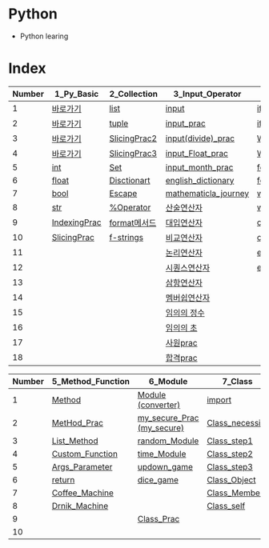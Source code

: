 # Python

- Python learing

# Index

|Number|1_Py_Basic|2_Collection|3_Input_Operator|4_If_While|
|-|-|-|-|-|
|1|[바로가기](./Python/1_Py_Basic/1.py)|[list](https://github.com/inseonyu270/Python/blob/main/Python/2_Collection/1%20list.py)|[input](https://github.com/inseonyu270/Python/blob/main/Python/3_Input_Operator/1%20input.py)|[if](https://github.com/inseonyu270/Python/blob/main/Python/4_If_While/1%20if.py)|
|2|[바로가기](./Python/1_Py_Basic/2.py)|[tuple](https://github.com/inseonyu270/Python/blob/main/Python/2_Collection/2%20tuple.py)|[input_prac](https://github.com/inseonyu270/Python/blob/main/Python/3_Input_Operator/2%20input_prac.py)|[ifPrac](https://github.com/inseonyu270/Python/blob/main/Python/4_If_While/2%20if_Prac.py)|
|3|[바로가기](./Python/1_Py_Basic/3.py)|[SlicingPrac2](https://github.com/inseonyu270/Python/blob/main/Python/2_Collection/3%20SlicingPrac2.py)|[input(divide)_prac](https://github.com/inseonyu270/Python/blob/main/Python/3_Input_Operator/3%20input(divide)_prac.py)|[While](https://github.com/inseonyu270/Python/blob/main/Python/4_If_While/3%20While.py)|
|4|[바로가기](./Python/1_Py_Basic/4.py)|[SlicingPrac3](https://github.com/inseonyu270/Python/blob/main/Python/2_Collection/3%20SlicingPrac3.py)|[input_Float_prac](https://github.com/inseonyu270/Python/blob/main/Python/3_Input_Operator/4%20input_Float_prac.py)|[While_Prac](https://github.com/inseonyu270/Python/blob/main/Python/4_If_While/4%20While_Prac.py)|
|5|[int](https://github.com/inseonyu270/Python/blob/main/Python/1_Py_Basic/5%20int.py)|[Set](https://github.com/inseonyu270/Python/blob/main/Python/2_Collection/5%20Set.py)|[input_month_prac](https://github.com/inseonyu270/Python/blob/main/Python/3_Input_Operator/5%20input_month_prac.py)|[for](https://github.com/inseonyu270/Python/blob/main/Python/4_If_While/5%20for.py)|
|6|[float](https://github.com/inseonyu270/Python/blob/main/Python/1_Py_Basic/6%20float.py)|[Disctionart](https://github.com/inseonyu270/Python/blob/main/Python/2_Collection/6%20dict.py)|[english_dictionary](https://github.com/inseonyu270/Python/blob/main/Python/3_Input_Operator/6%20english_dictionary.py)|[for_Prac](https://github.com/inseonyu270/Python/blob/main/Python/4_If_While/6%20for_Prac.py)|
|7|[bool](https://github.com/inseonyu270/Python/blob/main/Python/1_Py_Basic/7%20bool.py)|[Escape](https://github.com/inseonyu270/Python/blob/main/Python/2_Collection/7%20Escape.py)|[mathematicla_journey](https://github.com/inseonyu270/Python/blob/main/Python/3_Input_Operator/7%20mathematical_journey.py)|[while_break](https://github.com/inseonyu270/Python/blob/main/Python/4_If_While/7%20while_break.py)|
|8|[str](https://github.com/inseonyu270/Python/blob/main/Python/1_Py_Basic/8%20str.py)|[%Operator](https://github.com/inseonyu270/Python/blob/main/Python/2_Collection/8%20%25Operator.py)|[산술연산자](https://github.com/inseonyu270/Python/blob/main/Python/3_Input_Operator/8%20산술연산자.py)|[while_break_Prac](https://github.com/inseonyu270/Python/blob/main/Python/4_If_While/8%20while_break_Prac.py)|
|9|[IndexingPrac](./Python/1_Py_Basic/IndexingPrac.py)|[format메서드](https://github.com/inseonyu270/Python/blob/main/Python/2_Collection/9%20format%EB%A9%94%EC%84%9C%EB%93%9C.py)|[대입연산자](https://github.com/inseonyu270/Python/blob/main/Python/3_Input_Operator/9%20대입연산자.py)|[continue](https://github.com/inseonyu270/Python/blob/main/Python/4_If_While/9%20continue.py)|
|10|[SlicingPrac](./Python/1_Py_Basic/SlicingPrac.py)|[f-strings](https://github.com/inseonyu270/Python/blob/main/Python/2_Collection/10%20f-strings.py)|[비교연산자](https://github.com/inseonyu270/Python/blob/main/Python/3_Input_Operator/10%20비교연산자.py)|[continue_Prac](https://github.com/inseonyu270/Python/blob/main/Python/4_If_While/10%20continue_Prac.py)|
|11|||[논리연산자](https://github.com/inseonyu270/Python/blob/main/Python/3_Input_Operator/11%20논리연산자.py)|[enumerate](https://github.com/inseonyu270/Python/blob/main/Python/4_If_While/11%20enumerate.py)|
|12|||[시퀀스연산자](https://github.com/inseonyu270/Python/blob/main/Python/3_Input_Operator/12%20시퀀스연산자.py)|[enumerate_Prac](https://github.com/inseonyu270/Python/blob/main/Python/4_If_While/12%20while_enumerate_Prac.py)|
|13|||[삼항연산자](https://github.com/inseonyu270/Python/blob/main/Python/3_Input_Operator/13%20삼항연산자.py)||
|14|||[멤버쉽연산자](https://github.com/inseonyu270/Python/blob/main/Python/3_Input_Operator/14%20멤버쉽연산자.py)||
|15|||[임의의 정수](https://github.com/inseonyu270/Python/blob/main/Python/3_Input_Operator/15%20임의의%20정수.py)||
|16|||[임의의 초](https://github.com/inseonyu270/Python/blob/main/Python/3_Input_Operator/16%20임의의%20초.py)||
|17|||[사원prac](https://github.com/inseonyu270/Python/blob/main/Python/3_Input_Operator/17%20사원prac.py)||
|18|||[합격prac](https://github.com/inseonyu270/Python/blob/main/Python/3_Input_Operator/18%20합격prac.py)||

|Number|5_Method_Function|6_Module|7_Class|8_Class_Constructor|
|-|-|-|-|-|
|1|[Method](https://github.com/inseonyu270/Python/blob/main/Python/5_Method_Function/1%20Method.py)|[Module](https://github.com/inseonyu270/Python/blob/main/Python/6_Module/1%20Module.py) [(converter)](https://github.com/inseonyu270/Python/blob/main/Python/6_Module/converter.py)|[import](https://github.com/inseonyu270/Python/blob/main/Python/7_Class/1%20import.py)|[init_del](https://github.com/inseonyu270/Python/blob/main/Python/8_Class_Constructor/1%20init_del.py)
|2|[MetHod_Prac](https://github.com/inseonyu270/Python/blob/main/Python/5_Method_Function/2%20Method_Prac.py)|[my_secure_Prac](https://github.com/inseonyu270/Python/blob/main/Python/6_Module/2%20my_secure_Prac.py) [(my_secure)](https://github.com/inseonyu270/Python/blob/main/Python/6_Module/my_secure.py)|[Class_necessity](https://github.com/inseonyu270/Python/blob/main/Python/7_Class/2%20Class_necessity.py)
|3|[List_Method](https://github.com/inseonyu270/Python/blob/main/Python/5_Method_Function/3%20List_Method.py)|[random_Module](https://github.com/inseonyu270/Python/blob/main/Python/6_Module/3%20random_Module.py)|[Class_step1](https://github.com/inseonyu270/Python/blob/main/Python/7_Class/3%20Class_step1.py)
|4|[Custom_Function](https://github.com/inseonyu270/Python/blob/main/Python/5_Method_Function/4%20Custom_Function.py)|[time_Module](https://github.com/inseonyu270/Python/blob/main/Python/6_Module/4%20time_Module.py)|[Class_step2](https://github.com/inseonyu270/Python/blob/main/Python/7_Class/4%20Class_step2.py)
|5|[Args_Parameter](https://github.com/inseonyu270/Python/blob/main/Python/5_Method_Function/5%20Args_Parameter.py)|[updown_game](https://github.com/inseonyu270/Python/blob/main/Python/6_Module/5%20updown_game.py)|[Class_step3](https://github.com/inseonyu270/Python/blob/main/Python/7_Class/5%20Class_step3.py)
|6|[return](https://github.com/inseonyu270/Python/blob/main/Python/5_Method_Function/6%20return.py)|[dice_game](https://github.com/inseonyu270/Python/blob/main/Python/6_Module/6%20dice_game.py)|[Class_Object](https://github.com/inseonyu270/Python/blob/main/Python/7_Class/6%20Class_Object.py)
|7|[Coffee_Machine](https://github.com/inseonyu270/Python/blob/main/Python/5_Method_Function/7%20Coffee_Machine.py)||[Class_Member](https://github.com/inseonyu270/Python/blob/main/Python/7_Class/7%20Class_Member.py)
|8|[Drnik_Machine](https://github.com/inseonyu270/Python/blob/main/Python/5_Method_Function/8%20Drink_Machine.py)||[Class_self](https://github.com/inseonyu270/Python/blob/main/Python/7_Class/8%20Class_self.py)
|9||[Class_Prac](https://github.com/inseonyu270/Python/blob/main/Python/7_Class/9%20Class_Prac.py)|
|10|||
<!--Py Basic
|-|-|-|
|-|-|-|
|Number|Py|-|
|1|바로가기|-|
|2|바로가기|-|
|3|바로가기|-|
|4|바로가기|-|
|5|int|-|
|6|float|-|
|7|bool|-|
|8|str|-|
|9|[IndexingPrac](./Python/1_Py_Basic/IndexingPrac.py)|-|
|10|[SlicingPrac](./Python/1_Py_Basic/SlicingPrac.py)|-|
-->

